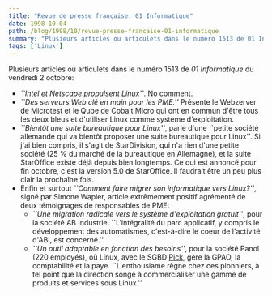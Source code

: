 ```yaml
---
title: "Revue de presse française: 01 Informatique"
date: 1998-10-04
path: /blog/1998/10/revue-presse-francaise-01-informatique
summary: "Plusieurs articles ou articulets dans le numéro 1513 de 01 Informatique du vendredi 2 octobre: ``Intel et Netscape propulsent Linux''."
tags: ['Linux']
---
```


<P>
Plusieurs articles ou articulets dans le numéro 1513 de <EM>01
Informatique</EM> du vendredi 2 octobre:
</P>

<UL>

<LI>
<EM>``Intel et Netscape propulsent Linux''</EM>. No comment.
<LI>
<EM>``Des serveurs Web clé en main pour les PME.''</EM>
Présente le Webzerver de Microtest et le Qube de Cobalt Micro qui ont
en commun d'être tous les deux bleus et d'utiliser Linux comme système
d'exploitation.
<LI><EM>``Bientôt une suite bureautique pour Linux''</EM>,
parle d'une ``petite société allemande qui va bientôt proposer une
suite bureautique pour Linux''. Si j'ai bien compris, il s'agit de
StarDivision, qui n'a rien d'une petite société (25 % du marché de la
bureautique en Allemagne), et la suite StarOffice existe déjà depuis
bien longtemps. Ce qui est annoncé pour fin octobre, c'est la version
5.0 de StarOffice. Il faudrait être un peu plus clair la prochaîne fois.
<LI>
Enfin et surtout <EM>``Comment faire migrer son informatique vers
Linux?''</EM>, signé par Simone Wapler, article extrêmement positif
agrémenté de deux témoignages de responsables de PME:
<UL>

<LI><EM>``Une migration radicale vers le système d'exploitation
gratuit''</EM>, pour la société AB Industrie. ``L'intégralité du parc
applicatif, y compris le développement des automatismes, c'est-à-dire le
coeur de l'activité d'ABI, est concerné.''
<LI><EM>``Un outil adaptable en fonction des besoins''</EM>,
pour la société Panol (220 employés), où Linux, avec le SGBD
<A HREF="http://www.pick-systems.fr/">Pick</A>, gère la GPAO, la
comptabilité et la paye. ``L'enthousiame règne chez ces pionniers, à tel
point que la direction songe à commercialiser une gamme de produits et
services sous Linux.''
</UL>


</UL>


